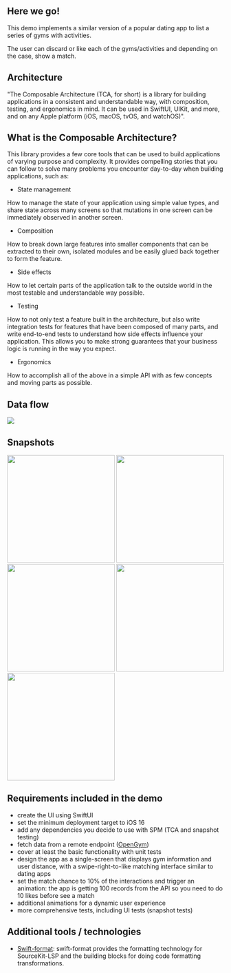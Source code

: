 ## Here we go!

This demo implements a similar version of a popular dating app to list a series of gyms with activities.

The user can discard or like each of the gyms/activities and depending on the case, show a match.


## Architecture

"The Composable Architecture (TCA, for short) is a library for building applications in a consistent and understandable way, with composition, testing, and ergonomics in mind. It can be used in SwiftUI, UIKit, and more, and on any Apple platform (iOS, macOS, tvOS, and watchOS)".


## What is the Composable Architecture?

This library provides a few core tools that can be used to build applications of varying purpose and complexity. It provides compelling stories that you can follow to solve many problems you encounter day-to-day when building applications, such as:

* State management

How to manage the state of your application using simple value types, and share state across many screens so that mutations in one screen can be immediately observed in another screen.

* Composition

How to break down large features into smaller components that can be extracted to their own, isolated modules and be easily glued back together to form the feature.

* Side effects

How to let certain parts of the application talk to the outside world in the most testable and understandable way possible.

* Testing

How to not only test a feature built in the architecture, but also write integration tests for features that have been composed of many parts, and write end-to-end tests to understand how side effects influence your application. This allows you to make strong guarantees that your business logic is running in the way you expect.

* Ergonomics

How to accomplish all of the above in a simple API with as few concepts and moving parts as possible.


## Data flow
<p float="center">
  <img src="https://github.com/urbansportsgroup-challenges/ios-coding-challenge-rcasanovan/blob/main/Images/TCA_image.001.jpeg"/>
</p>

## Snapshots
<p float="left">
  <img src="https://github.com/urbansportsgroup-challenges/ios-coding-challenge-rcasanovan/blob/main/Images/testLoadActivitiesViewLoadingState.light.png" width="250" />
  <img src="https://github.com/urbansportsgroup-challenges/ios-coding-challenge-rcasanovan/blob/main/Images/testLoadActivitiesViewSuccessState.light.png" width="250" /> 
  <img src="https://github.com/urbansportsgroup-challenges/ios-coding-challenge-rcasanovan/blob/main/Images/testLoadActivitiesViewFailureState.light.png" width="250" />
  <img src="https://github.com/urbansportsgroup-challenges/ios-coding-challenge-rcasanovan/blob/main/Images/testLoadActivitiesViewSuccessStateWithNoGyms.light.png" width="250" />
  <img src="https://github.com/urbansportsgroup-challenges/ios-coding-challenge-rcasanovan/blob/main/Images/testMatchView.light.png" width="250" /> 
</p>


## Requirements included in the demo
- create the UI using SwiftUI
- set the minimum deployment target to iOS 16
- add any dependencies you decide to use with SPM (TCA and snapshot testing)
- fetch data from a remote endpoint ([OpenGym](https://data.townofcary.org/api/explore/v2.1/catalog/datasets/open-gym/records?limit=100))
- cover at least the basic functionality with unit tests
- design the app as a single-screen that displays gym information and user distance, with a swipe-right-to-like matching interface similar to dating apps
- set the match chance to 10% of the interactions and trigger an animation: the app is getting 100 records from the API so you need to do 10 likes before see a match
- additional animations for a dynamic user experience
- more comprehensive tests, including UI tests (snapshot tests)


## Additional tools / technologies
* [Swift-format](https://github.com/apple/swift-format): swift-format provides the formatting technology for SourceKit-LSP and the building blocks for doing code formatting transformations.
